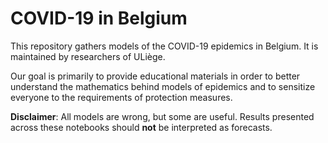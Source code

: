 # COVID-19 in Belgium

This repository gathers models of the COVID-19 epidemics in Belgium. It is maintained by researchers of ULiège. 

Our goal is primarily to provide educational materials in order to better understand the mathematics behind models of epidemics and to sensitize everyone to the requirements of protection measures. 

**Disclaimer**: All models are wrong, but some are useful. Results presented across these notebooks should **not** be interpreted as forecasts. 

